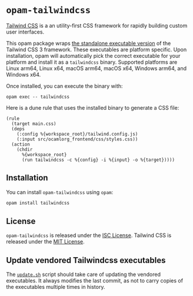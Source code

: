 # `opam-tailwindcss`

[Tailwind CSS](https://tailwindcss.com) is a an utility-first CSS framework for rapidly building custom user interfaces.

This opam package wraps [the standalone executable version](https://tailwindcss.com/blog/standalone-cli) of the Tailwind CSS 3 framework. These executables are platform specific. Upon installation, opam will automatically pick the correct executable for your platform and install it as a `tailwindcss` binary. Supported platforms are Linux arm64, Linux x64, macOS arm64, macOS x64, Windows arm64, and Windows x64.

Once installed, you can execute the binary with:

```
opam exec -- tailwindcss
```

Here is a dune rule that uses the installed binary to generate a CSS file:

```
(rule
  (target main.css)
  (deps
    (:config %{workspace_root}/tailwind.config.js)
    (:input src/ocamlorg_frontend/css/styles.css))
  (action
    (chdir
      %{workspace_root}
      (run tailwindcss -c %{config} -i %{input} -o %{target}))))
```

## Installation

You can install `opam-tailwindcss` using `opam`:

```bash
opam install tailwindcss
```

## License

`opam-tailwindcss` is released under the [ISC License](https://opensource.org/licenses/ISC).
Tailwind CSS is released under the [MIT License](https://opensource.org/licenses/MIT).

## Update vendored Tailwindcss executables

The [`update.sh`](./update.sh) script should take care of updating the
vendored executables. It always modifies the last commit, as not to
carry copies of the executables multiple times in history.
